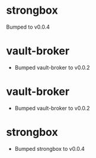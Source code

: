 
# strongbox
Bumped  to v0.0.4

# vault-broker

- Bumped vault-broker to v0.0.2

# vault-broker

- Bumped vault-broker to v0.0.2

# strongbox

- Bumped strongbox to v0.0.4

